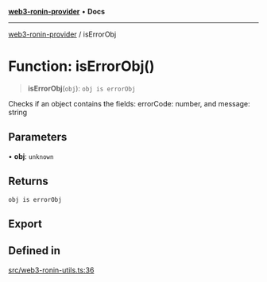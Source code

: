[**web3-ronin-provider**](../README.md) • **Docs**

***

[web3-ronin-provider](../globals.md) / isErrorObj

# Function: isErrorObj()

> **isErrorObj**(`obj`): `obj is errorObj`

Checks if an object contains the fields: errorCode: number, and message: string

## Parameters

• **obj**: `unknown`

## Returns

`obj is errorObj`

## Export

## Defined in

[src/web3-ronin-utils.ts:36](https://github.com/chuacw/web3-ronin-provider/blob/5e9462adf1edb8f1f7982dc5f4e5bd7094a4d6eb/src/web3-ronin-utils.ts#L36)
